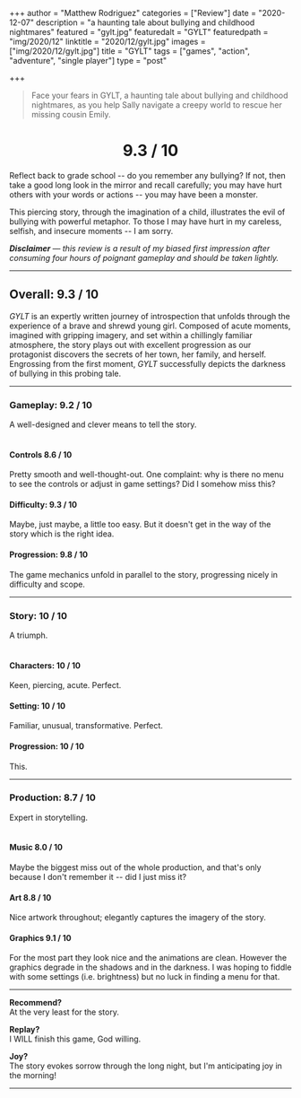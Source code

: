 +++
author = "Matthew Rodriguez"
categories = ["Review"]
date = "2020-12-07"
description = "a haunting tale about bullying and childhood nightmares"
featured = "gylt.jpg"
featuredalt = "GYLT"
featuredpath = "img/2020/12"
linktitle = "2020/12/gylt.jpg"
images = ["img/2020/12/gylt.jpg"]
title = "GYLT"
tags = ["games", "action", "adventure", "single player"]
type = "post"

+++

> Face your fears in GYLT, a haunting tale about bullying and childhood nightmares, as you help Sally navigate a creepy world to rescue her missing cousin Emily.

<h1 style="text-align: center">9.3 / 10</h1>

Reflect back to grade school -- do you remember any bullying? If not, then take a good long look in the mirror and recall carefully; you may have hurt others with your words or actions -- you may have been a monster.

This piercing story, through the imagination of a child, illustrates the evil of bullying with powerful metaphor. To those I may have hurt in my careless, selfish, and insecure moments -- I am sorry.

*<b>Disclaimer</b> &mdash; this review is a result of my biased first impression after consuming four hours of poignant gameplay and should be taken lightly.*

***

## Overall: 9.3 / 10

*GYLT* is an expertly written journey of introspection that unfolds through the experience of a brave and shrewd young girl. Composed of acute moments, imagined with gripping imagery, and set within a chillingly familiar atmosphere, the story plays out with excellent progression as our protagonist discovers the secrets of her town, her family, and herself. Engrossing from the first moment, *GYLT* successfully depicts the darkness of bullying in this probing tale.

***

### Gameplay: 9.2 / 10
A well-designed and clever means to tell the story.
<br>
<br>

#### Controls 8.6 / 10
Pretty smooth and well-thought-out. One complaint: why is there no menu to see the controls or adjust in game settings? Did I somehow miss this?

#### Difficulty: 9.3 / 10
Maybe, just maybe, a little too easy. But it doesn't get in the way of the story which is the right idea.

#### Progression: 9.8 / 10
The game mechanics unfold in parallel to the story, progressing nicely in difficulty and scope.

***

### Story: 10 / 10
A triumph.
<br>
<br>

#### Characters: 10 / 10
Keen, piercing, acute. Perfect.

#### Setting: 10 / 10
Familiar, unusual, transformative. Perfect.

#### Progression: 10 / 10
This.

***

### Production: 8.7 / 10
Expert in storytelling.
<br>
<br>

#### Music 8.0 / 10
Maybe the biggest miss out of the whole production, and that's only because I don't remember it -- did I just miss it?

#### Art 8.8 / 10
Nice artwork throughout; elegantly captures the imagery of the story.

#### Graphics 9.1 / 10
For the most part they look nice and the animations are clean. However the graphics degrade in the shadows and in the darkness. I was hoping to fiddle with some settings (i.e. brightness) but no luck in finding a menu for that.

***

**Recommend?**  
At the very least for the story.   

**Replay?**  
I WILL finish this game, God willing.

**Joy?**  
The story evokes sorrow through the long night, but I'm anticipating joy in the morning!

***

